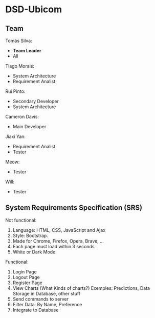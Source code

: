 # DSD-Ubicom

## Team

Tomás Silva: 
 - **Team Leader**
 - All

Tiago Morais: 
 - System Architecture
 - Requirement Analist

Rui Pinto:
 - Secondary Developer
 - System Architecture

Cameron Davis:
 - Main Developer

Jiaxi Yan:
 - Requirement Analist
 - Tester

Meow:
 - Tester

Will:
 - Tester


## System Requirements Specification (SRS)
Not functional:

 1. Language: HTML, CSS, JavaScript and Ajax
 2. Style: Bootstrap.
 3. Made for Chrome, Firefox, Opera, Brave, ...
 4. Each page must load within 3 seconds.
 5.	White or Dark Mode.


Functional:

 1. Login Page
 2. Logout Page
 3. Register Page
 4. View Charts (What Kinds of charts?) Exemples: Predictions, Data Storage in Database, other stuff
 5. Send commands to server
 6. Filter Data: By Name, Preference
 7. Integrate to Database

## 
